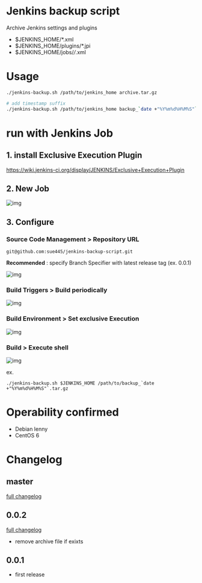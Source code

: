 # Jenkins backup script

Archive Jenkins settings and plugins

* $JENKINS_HOME/*.xml
* $JENKINS_HOME/plugins/*.jpi
* $JENKINS_HOME/jobs/*/*.xml

# Usage
```sh
./jenkins-backup.sh /path/to/jenkins_home archive.tar.gz

# add timestamp suffix
./jenkins-backup.sh /path/to/jenkins_home backup_`date +"%Y%m%d%H%M%S"`.tar.gz
```

# run with Jenkins Job
## 1. install Exclusive Execution Plugin
https://wiki.jenkins-ci.org/display/JENKINS/Exclusive+Execution+Plugin

## 2. New Job
![img](http://cdn-ak.f.st-hatena.com/images/fotolife/s/sue445/20131208/20131208001948.png)

## 3. Configure
### Source Code Management > Repository URL
```
git@github.com:sue445/jenkins-backup-script.git
```

**Recommended** : specify Branch Specifier with latest release tag (ex. 0.0.1)

![img](http://cdn-ak.f.st-hatena.com/images/fotolife/s/sue445/20131208/20131208002941.png)

### Build Triggers > Build periodically
![img](http://cdn-ak.f.st-hatena.com/images/fotolife/s/sue445/20131110/20131110180825.png)

### Build Environment > Set exclusive Execution
![img](http://cdn-ak.f.st-hatena.com/images/fotolife/s/sue445/20131110/20131110194540.png)

### Build > Execute shell
![img](http://cdn-ak.f.st-hatena.com/images/fotolife/s/sue445/20131110/20131110193935.png)

ex.

```
./jenkins-backup.sh $JENKINS_HOME /path/to/backup_`date +"%Y%m%d%H%M%S"`.tar.gz
```

# Operability confirmed
* Debian lenny
* CentOS 6

# Changelog
## master
[full changelog](https://github.com/sue445/jenkins-backup-script/compare/0.0.2...master)

## 0.0.2
[full changelog](https://github.com/sue445/jenkins-backup-script/compare/0.0.1...0.0.2)

* remove archive file if exixts

## 0.0.1
* first release
